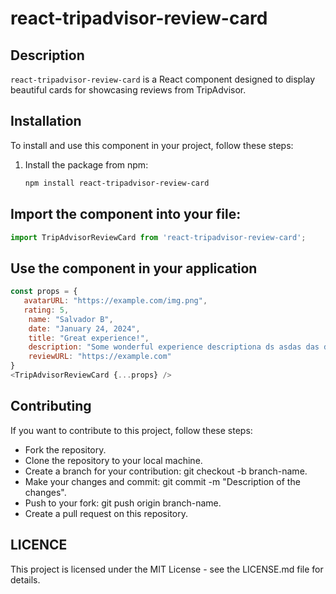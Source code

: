 # react-tripadvisor-review-card

## Description

`react-tripadvisor-review-card` is a React component designed to display beautiful cards for showcasing reviews from TripAdvisor.

## Installation

To install and use this component in your project, follow these steps:

1. Install the package from npm:

   ```bash
   npm install react-tripadvisor-review-card

## Import the component into your file:
```js
import TripAdvisorReviewCard from 'react-tripadvisor-review-card';
```

## Use the component in your application
```js
const props = {
   avatarURL: "https://example.com/img.png",
   rating: 5,
	name: "Salvador B",
	date: "January 24, 2024",
	title: "Great experience!",
	description: "Some wonderful experience descriptiona ds asdas das d asd asdasdasdasd asdasdasdas asdasdasdasd dasdasdasdas asdasdas asdasdasdasdsadasdasdasdasd",
	reviewURL: "https://example.com"
}
<TripAdvisorReviewCard {...props} />
```

## Contributing
If you want to contribute to this project, follow these steps:

- Fork the repository.
- Clone the repository to your local machine.
- Create a branch for your contribution: git checkout -b branch-name.
- Make your changes and commit: git commit -m "Description of the changes".
- Push to your fork: git push origin branch-name.
- Create a pull request on this repository.

## LICENCE
This project is licensed under the MIT License - see the LICENSE.md file for details.